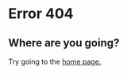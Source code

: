 # Error 404
## Where are you going?
Try going to the [home page.](https://miskwastaken.github.io/2st/index.html)

